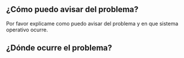 ## ¿Cómo puedo avisar del problema?
Por favor explicame como puedo avisar del problema y en que sistema operativo ocurre.
## ¿Dónde ocurre el problema?
